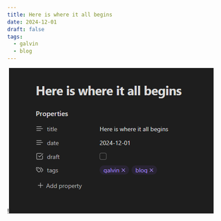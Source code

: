 ```yaml
---
title: Here is where it all begins
date: 2024-12-01
draft: false
tags:
  - galvin
  - blog
---
```

!![Image Description](/images/Pasted%20image%2020250121070006.png)
